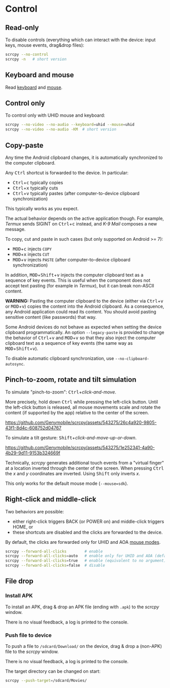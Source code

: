 # Control

## Read-only

To disable controls (everything which can interact with the device: input keys,
mouse events, drag&drop files):

```bash
scrcpy --no-control
scrcpy -n   # short version
```

## Keyboard and mouse

Read [keyboard](keyboard.md) and [mouse](mouse.md).


## Control only

To control only with UHID mouse and keyboard:

```bash
scrcpy --no-video --no-audio --keyboard=uhid --mouse=uhid
scrcpy --no-video --no-audio -KM  # short version
```


## Copy-paste

Any time the Android clipboard changes, it is automatically synchronized to the
computer clipboard.

Any <kbd>Ctrl</kbd> shortcut is forwarded to the device. In particular:
 - <kbd>Ctrl</kbd>+<kbd>c</kbd> typically copies
 - <kbd>Ctrl</kbd>+<kbd>x</kbd> typically cuts
 - <kbd>Ctrl</kbd>+<kbd>v</kbd> typically pastes (after computer-to-device
   clipboard synchronization)

This typically works as you expect.

The actual behavior depends on the active application though. For example,
_Termux_ sends SIGINT on <kbd>Ctrl</kbd>+<kbd>c</kbd> instead, and _K-9 Mail_
composes a new message.

To copy, cut and paste in such cases (but only supported on Android >= 7):
 - <kbd>MOD</kbd>+<kbd>c</kbd> injects `COPY`
 - <kbd>MOD</kbd>+<kbd>x</kbd> injects `CUT`
 - <kbd>MOD</kbd>+<kbd>v</kbd> injects `PASTE` (after computer-to-device
   clipboard synchronization)

In addition, <kbd>MOD</kbd>+<kbd>Shift</kbd>+<kbd>v</kbd> injects the computer
clipboard text as a sequence of key events. This is useful when the component
does not accept text pasting (for example in _Termux_), but it can break
non-ASCII content.

**WARNING:** Pasting the computer clipboard to the device (either via
<kbd>Ctrl</kbd>+<kbd>v</kbd> or <kbd>MOD</kbd>+<kbd>v</kbd>) copies the content
into the Android clipboard. As a consequence, any Android application could read
its content. You should avoid pasting sensitive content (like passwords) that
way.

Some Android devices do not behave as expected when setting the device clipboard
programmatically. An option `--legacy-paste` is provided to change the behavior
of <kbd>Ctrl</kbd>+<kbd>v</kbd> and <kbd>MOD</kbd>+<kbd>v</kbd> so that they
also inject the computer clipboard text as a sequence of key events (the same
way as <kbd>MOD</kbd>+<kbd>Shift</kbd>+<kbd>v</kbd>).

To disable automatic clipboard synchronization, use
`--no-clipboard-autosync`.


## Pinch-to-zoom, rotate and tilt simulation

To simulate "pinch-to-zoom": <kbd>Ctrl</kbd>+_click-and-move_.

More precisely, hold down <kbd>Ctrl</kbd> while pressing the left-click button.
Until the left-click button is released, all mouse movements scale and rotate
the content (if supported by the app) relative to the center of the screen.

https://github.com/Genymobile/scrcpy/assets/543275/26c4a920-9805-43f1-8d4c-608752d04767

To simulate a tilt gesture: <kbd>Shift</kbd>+_click-and-move-up-or-down_.

https://github.com/Genymobile/scrcpy/assets/543275/1e252341-4a90-4b29-9d11-9153b324669f

Technically, _scrcpy_ generates additional touch events from a "virtual finger"
at a location inverted through the center of the screen. When pressing
<kbd>Ctrl</kbd> the _x_ and _y_ coordinates are inverted. Using <kbd>Shift</kbd>
only inverts _x_.

This only works for the default mouse mode (`--mouse=sdk`).


## Right-click and middle-click

Two behaviors are possible:

 - either right-click triggers BACK (or POWER on) and middle-click triggers
   HOME, or
 - these shortcuts are disabled and the clicks are forwarded to the device.

By default, the clicks are forwarded only for UHID and AOA [mouse
modes](mouse.md).

```bash
scrcpy --forward-all-clicks        # enable
scrcpy --forward-all-clicks=auto   # enable only for UHID and AOA (default)
scrcpy --forward-all-clicks=true   # enable (equivalent to no argument)
scrcpy --forward-all-clicks=false  # disable
```

## File drop

### Install APK

To install an APK, drag & drop an APK file (ending with `.apk`) to the _scrcpy_
window.

There is no visual feedback, a log is printed to the console.


### Push file to device

To push a file to `/sdcard/Download/` on the device, drag & drop a (non-APK)
file to the _scrcpy_ window.

There is no visual feedback, a log is printed to the console.

The target directory can be changed on start:

```bash
scrcpy --push-target=/sdcard/Movies/
```
